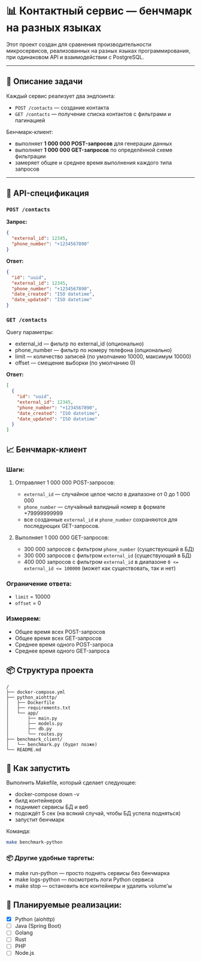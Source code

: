 # 📊 Контактный сервис — бенчмарк на разных языках

Этот проект создан для сравнения производительности микросервисов, реализованных на разных языках программирования, при одинаковом API и взаимодействии с PostgreSQL.

---

## 📖 Описание задачи

Каждый сервис реализует два эндпоинта:
- `POST /contacts` — создание контакта
- `GET /contacts` — получение списка контактов с фильтрами и пагинацией

Бенчмарк-клиент:
- выполняет **1 000 000 POST-запросов** для генерации данных
- выполняет **1 000 000 GET-запросов** по определённой схеме фильтрации
- замеряет общее и среднее время выполнения каждого типа запросов

---

## 📑 API-спецификация

### `POST /contacts`

**Запрос:**
```json
{
  "external_id": 12345,
  "phone_number": "+1234567890"
}
```

**Ответ:**
```json
{
  "id": "uuid",
  "external_id": 12345,
  "phone_number": "+1234567890",
  "date_created": "ISO datetime",
  "date_updated": "ISO datetime"
}
```

### `GET /contacts`

Query параметры:

- external_id — фильтр по external_id (опционально)
- phone_number — фильтр по номеру телефона (опционально)
- limit — количество записей (по умолчанию 10000, максимум 10000)
- offset — смещение выборки (по умолчанию 0)

**Ответ:**
```json
[
  {
    "id": "uuid",
    "external_id": 12345,
    "phone_number": "+1234567890",
    "date_created": "ISO datetime",
    "date_updated": "ISO datetime"
  }
]
```
## 📈 Бенчмарк-клиент

### Шаги:

1. Отправляет 1 000 000 POST-запросов:

   - `external_id` — случайное целое число в диапазоне от 0 до 1 000 000
   - `phone_number` — случайный валидный номер в формате +79999999999
   - все созданные `external_id` и `phone_number` сохраняются для последующих GET-запросов.

2. Выполняет 1 000 000 GET-запросов:

   - 300 000 запросов с фильтром `phone_number` (существующий в БД)
   - 300 000 запросов с фильтром `external_id` (существующий в БД)
   - 400 000 запросов с фильтром `external_id` в диапазоне `0 <= external_id <= 100000` (может как существовать, так и нет)

### Ограничение ответа:

- `limit` = 10000
- `offset` = 0

### Измеряем:

- Общее время всех POST-запросов
- Общее время всех GET-запросов
- Среднее время одного POST-запроса
- Среднее время одного GET-запроса

## 📦 Структура проекта

```
/
├── docker-compose.yml
├── python_aiohttp/
│   ├── Dockerfile
│   ├── requirements.txt
│   └── app/
│       ├── main.py
│       ├── models.py
│       ├── db.py
│       └── routes.py
├── benchmark_client/
│   └── benchmark.py (будет позже)
└── README.md
```

## 🚀 Как запустить

Выполнить Makefile, который сделает следующее:

- docker-compose down -v
- билд контейнеров
- поднимет сервисы БД и веб
- подождёт 5 сек (на всякий случай, чтобы БД успела подняться)
- запустит бенчмарк

Команда:

```bash
make benchmark-python
```

### 📦 Другие удобные таргеты:

- make run-python — просто поднять сервисы без бенчмарка
- make logs-python — посмотреть логи Python сервиса
- make stop — остановить все контейнеры и удалить volume'ы

## 📌 Планируемые реализации:

- [x] Python (aiohttp)
- [ ] Java (Spring Boot)
- [ ] Golang
- [ ] Rust
- [ ] PHP
- [ ] Node.js
